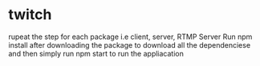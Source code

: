 # twitch
rupeat the step for each package i.e client, server, RTMP Server
Run npm install after downloading the package to download all the dependenciese and then simply run npm start to run the appliacation
